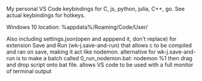 My personal VS Code keybindings for C, js, python, julia, C++, go.
See actual keybindings for hotkeys.

Windows 10 location: %appdata%/Roaming/Code/User/

Also including settings.json(open and apppend it, don't replace) for extension Save and Run (wk-j.save-and-run) that allows c to be compiled and ran on save, making it act like nodemon.
alternative for wk-j.save-and-run is to make a batch called 0_run_nodemon.bat:
nodemon %1
then drag and drop script onto bat file. allows VS code to be used with a full monitor of terminal output
